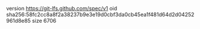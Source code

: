 version https://git-lfs.github.com/spec/v1
oid sha256:58fc2cc8a8f2a38237b9e3e19d0cbf3da0cb45ea1f481d64d2d04252961d8e85
size 6706
